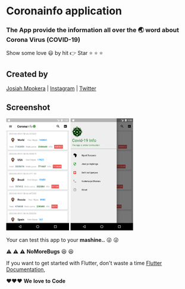 # Coronainfo application

### The App provide the information all over the :earth_asia: word about Corona Virus (COVID-19)

Show some love :smiley: by hit :point_right: Star :star: :star: :star:
## Created by 
[Josiah Mpokera](https://github.com/Josiahmpokera) | [Instagram](https://www.instagram.com/josiah__yesayah/) | [Twitter](https://twitter.com/Josiah_dev)

## Screenshot
<img src="Screenshot_1591656797.png" height="300em" /> <img src="Screenshot_1591656805.png" height="300em" />

Your can test this app to your **mashine..** :stuck_out_tongue_winking_eye: :stuck_out_tongue_winking_eye:

:warning: :warning: :warning: **NoMoreBugs** :laughing: :laughing:

If you want to get started with Flutter, don't waste a time 
[Flutter Documentation](https://flutter.dev/docs),

:heart::heart::heart: **We** **love** **to** **Code**